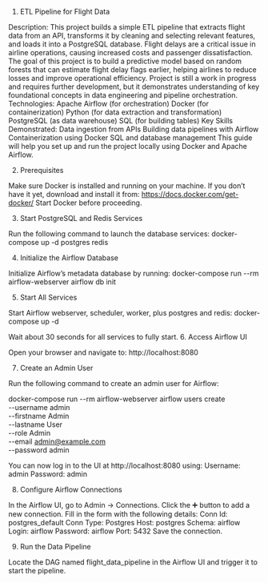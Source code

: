 1. ETL Pipeline for Flight Data

Description:
This project builds a simple ETL pipeline that extracts flight data from an API, transforms it by cleaning and selecting relevant features, and loads it into a PostgreSQL database. Flight delays are a critical issue in airline operations, causing increased costs and passenger dissatisfaction. The goal of this project is to build a predictive model based on random forests that can estimate flight delay flags earlier, helping airlines to reduce losses and improve operational efficiency. Project is still a work in progress and requires further development, but it demonstrates understanding of key foundational concepts in data engineering and pipeline orchestration.
Technologies:
Apache Airflow (for orchestration)
Docker (for containerization)
Python (for data extraction and transformation)
PostgreSQL (as data warehouse)
SQL (for building tables)
Key Skills Demonstrated:
Data ingestion from APIs
Building data pipelines with Airflow
Containerization using Docker
SQL and database management
This guide will help you set up and run the project locally using Docker and Apache Airflow.

2. Prerequisites

Make sure Docker is installed and running on your machine.
If you don’t have it yet, download and install it from:
https://docs.docker.com/get-docker/
Start Docker before proceeding.

3. Start PostgreSQL and Redis Services

Run the following command to launch the database services:
docker-compose up -d postgres redis

4. Initialize the Airflow Database

Initialize Airflow’s metadata database by running:
docker-compose run --rm airflow-webserver airflow db init

5. Start All Services

Start Airflow webserver, scheduler, worker, plus postgres and redis:
docker-compose up -d

Wait about 30 seconds for all services to fully start.
6. Access Airflow UI

Open your browser and navigate to:
http://localhost:8080

7. Create an Admin User

Run the following command to create an admin user for Airflow:

docker-compose run --rm airflow-webserver airflow users create \
--username admin \
--firstname Admin \
--lastname User \
--role Admin \
--email admin@example.com \
--password admin

You can now log in to the UI at http://localhost:8080 using:
Username: admin
Password: admin

8. Configure Airflow Connections

In the Airflow UI, go to Admin → Connections.
Click the ➕ button to add a new connection.
Fill in the form with the following details:
Conn Id: postgres_default
Conn Type: Postgres
Host: postgres
Schema: airflow
Login: airflow
Password: airflow
Port: 5432
Save the connection.

9. Run the Data Pipeline

Locate the DAG named flight_data_pipeline in the Airflow UI and trigger it to start the pipeline.
